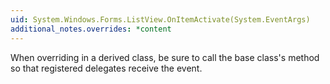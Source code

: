 ```yaml
---
uid: System.Windows.Forms.ListView.OnItemActivate(System.EventArgs)
additional_notes.overrides: *content
---
```


<p>When overriding <xref href="System.Windows.Forms.ListView.OnItemActivate(System.EventArgs)"></xref> in a derived class, be sure to call the base class's <xref href="System.Windows.Forms.ListView.OnItemActivate(System.EventArgs)"></xref> method so that registered delegates receive the event.</p>


